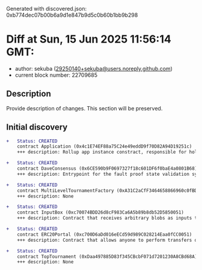Generated with discovered.json: 0xb774dec07b00b6a9d1e847b9d5c0b60b1bb9b298

# Diff at Sun, 15 Jun 2025 11:56:14 GMT:

- author: sekuba (<29250140+sekuba@users.noreply.github.com>)
- current block number: 22709685

## Description

Provide description of changes. This section will be preserved.

## Initial discovery

```diff
+   Status: CREATED
    contract Application (0x4c1E74EF88a75C24e49eddD9f70D82A94D19251c)
    +++ description: Rollup app instance constract, responsible for holding assets and allowing the DApp to interact with other smart contracts.
```

```diff
+   Status: CREATED
    contract DaveConsensus (0x6CE590b9F0697327f18c601DF6f0baE4a0801B68)
    +++ description: Entrypoint for the fault proof state validation system called Dave.
```

```diff
+   Status: CREATED
    contract MultiLevelTournamentFactory (0xA31C2aCfF3464658866960c0fBD3d798310272D7)
    +++ description: None
```

```diff
+   Status: CREATED
    contract InputBox (0xc70074BDD26d8cF983Ca6A5b89b8db52D5850051)
    +++ description: Contract that receives arbitrary blobs as inputs to Cartesi DApps.
```

```diff
+   Status: CREATED
    contract ERC20Portal (0xc700D6aDd016eECd59d989C028214Eaa0fCC0051)
    +++ description: Contract that allows anyone to perform transfers of ERC-20 tokens to Cartesi DApps.
```

```diff
+   Status: CREATED
    contract TopTournament (0xDaa497885D83f345CBcbF071d7201230A8CBd68A)
    +++ description: None
```

